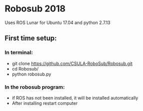 # Robosub 2018

Uses ROS Lunar for Ubuntu 17.04 
and python 2.7.13

## First time setup:

### In terminal:
- git clone https://github.com/CSULA-RoboSub/Robosub.git
- cd Robosub/
- python robosub.py

### In the robosub program:
- if ROS has not been installed, it will be installed automatically
- After installing restart computer

